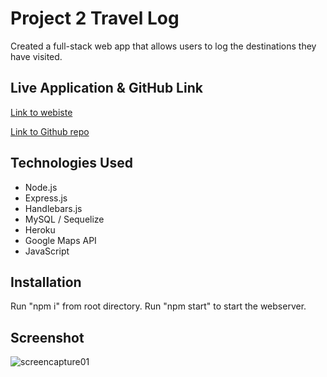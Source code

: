 # Project 2 Travel Log

Created a full-stack web app that allows users to log the destinations they have visited.  



## Live Application & GitHub Link

[Link to webiste](travel-log-3000.herokuapp.com)


[Link to Github repo](https://github.com/Crimsonsurf07/project2)



## Technologies Used

* Node.js
* Express.js
* Handlebars.js
* MySQL / Sequelize
* Heroku
* Google Maps API
* JavaScript



## Installation

Run "npm i" from root directory.  Run "npm start" to start the webserver.


## Screenshot


![screencapture01](https://user-images.githubusercontent.com/73037339/164074412-4d9913cd-a565-4095-9b6c-ee7bea5c4d71.png)

